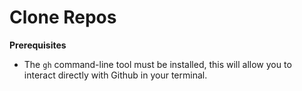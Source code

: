 # Clone Repos

**Prerequisites**

- The `gh` command-line tool must be installed, this will allow you to interact directly with Github in your terminal.

